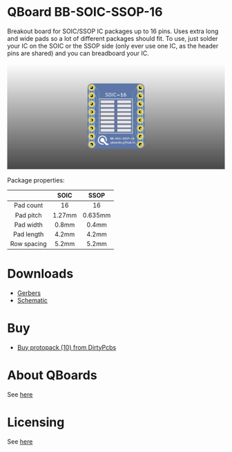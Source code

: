 # QBoard BB-SOIC-SSOP-16

Breakout board for SOIC/SSOP IC packages up to 16 pins. Uses extra long and wide pads so
a lot of different packages should fit. To use, just solder your IC on the SOIC or the
SSOP side (only ever use one IC, as the header pins are shared) and you can breadboard
your IC.

![Board render](output/render.png)

Package properties:

|             |  SOIC  |   SSOP  |
|:-----------:|:------:|:-------:|
| Pad count   | 16     | 16      |
| Pad pitch   | 1.27mm | 0.635mm |
| Pad width   | 0.8mm  | 0.4mm   |
| Pad length  | 4.2mm  | 4.2mm   |
| Row spacing | 5.2mm  | 5.2mm   |

# Downloads

* [Gerbers](output/gerbers.zip)
* [Schematic](output/schematic.pdf)

# Buy

* [Buy protopack (10) from DirtyPcbs](https://dirtypcbs.com/store/designer/details/qboards/6374/qboard-bb-soic-ssop-16)

# About QBoards

See [here](https://github.com/qboards/kicad-boards#about-qboards)

# Licensing

See [here](https://github.com/qboards/kicad-boards#licensing)
